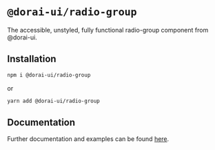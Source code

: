 # `@dorai-ui/radio-group`

The accessible, unstyled, fully functional radio-group component from @dorai-ui.

## Installation

```sh
npm i @dorai-ui/radio-group
```

or

```sh
yarn add @dorai-ui/radio-group
```

## Documentation

Further documentation and examples can be found [here](https://www.dorai-ui.com/components/radio-group).
